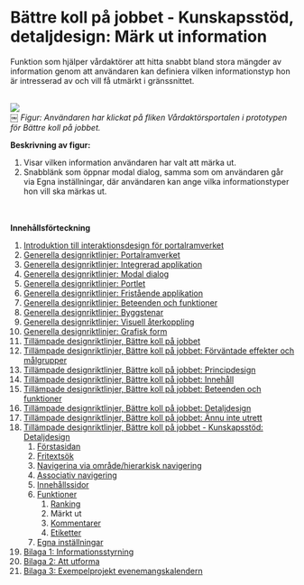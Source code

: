 # Bättre koll på jobbet - Kunskapsstöd, detaljdesign: Märk ut information #

Funktion som hjälper vårdaktörer att hitta snabbt bland stora mängder av information genom att användaren kan definiera vilken informationstyp hon är intresserad av och vill få utmärkt i gränssnittet.

<br><img src='http://lh5.ggpht.com/_mHREyZKezxI/St14kGN_6VI/AAAAAAAAAgk/Y-5tkuuiX5A/s800/MarkUt.jpg' />
<br>￼ <i>Figur: Användaren har klickat på fliken Vårdaktörsportalen i prototypen för Bättre koll på jobbet.</i>

<b>Beskrivning av figur:</b>
<ol><li>Visar vilken information användaren har valt att märka ut.<br>
</li><li>Snabblänk som öppnar modal dialog, samma som om användaren går via Egna inställningar, där användaren kan ange vilka informationstyper hon vill ska märkas ut.</li></ol>

<br><br>
<b>Innehållsförteckning</b>
<ol><li><a href='http://code.google.com/p/oppna-program-portalramverk/wiki/DesignriktlinjerAnvandargranssnitt'>Introduktion till interaktionsdesign för portalramverket</a>
</li><li><a href='http://code.google.com/p/oppna-program-portalramverk/wiki/GenerellaDesignriktlinjerPortalramverket?ts=1251969346&updated=GenerellaDesignriktlinjerPortalramverket'>Generella designriktlinjer: Portalramverket</a>
</li><li><a href='http://code.google.com/p/oppna-program-portalramverk/wiki/GenerellaDesignriktlinjerIntegreradApplikation?ts=1251969401&updated=GenerellaDesignriktlinjerIntegreradApplikation'>Generella designriktlinjer: Integrerad applikation</a>
</li><li><a href='http://code.google.com/p/oppna-program-portalramverk/wiki/GenerellaDesignriktlinjerModalDialog?ts=1251969439&updated=GenerellaDesignriktlinjerModalDialog'>Generella designriktlinjer: Modal dialog</a>
</li><li><a href='http://code.google.com/p/oppna-program-portalramverk/wiki/GenerellaDesignriktlinjerPortlet?ts=1251969476&updated=GenerellaDesignriktlinjerPortlet'>Generella designriktlinjer: Portlet</a>
</li><li><a href='http://code.google.com/p/oppna-program-portalramverk/wiki/GenerellaDesignriktlinjerFristandeApplikation?ts=1251969550&updated=GenerellaDesignriktlinjerFristandeApplikation'>Generella designriktlinjer: Fristående applikation</a>
</li><li><a href='http://code.google.com/p/oppna-program-portalramverk/wiki/GenerellaDesignriktlinjerBeteendeoFunktioner?ts=1251969604&updated=GenerellaDesignriktlinjerBeteendeoFunktioner'>Generella designriktlinjer: Beteenden och funktioner</a>
</li><li><a href='http://code.google.com/p/oppna-program-portalramverk/wiki/GenerellaDesignriktlinjerByggstenar?ts=1251969727&updated=GenerellaDesignriktlinjerByggstenar'>Generella designriktlinjer: Byggstenar</a>
</li><li><a href='http://code.google.com/p/oppna-program-portalramverk/wiki/GenerellaDesignriktlinjerVisuellAterkoppling?ts=1251969771&updated=GenerellaDesignriktlinjerVisuellAterkoppling'>Generella designriktlinjer: Visuell återkoppling</a>
</li><li><a href='http://code.google.com/p/oppna-program-portalramverk/wiki/GenerellaDesignriktlinjerGrafiskForm?ts=1251969808&updated=GenerellaDesignriktlinjerGrafiskForm'>Generella designriktlinjer: Grafisk form</a>
</li><li><a href='http://code.google.com/p/oppna-program-portalramverk/wiki/TillampadeDesignriktlinjerBattreKollPaJobbet?ts=1251969900&updated=TillampadeDesignriktlinjerBattreKollPaJobbet'>Tillämpade designriktlinjer, Bättre koll på jobbet</a>
</li><li><a href='http://code.google.com/p/oppna-program-portalramverk/wiki/InteraktionsdesignForvantadeEffekter'>Tillämpade designriktlinjer, Bättre koll på jobbet: Förväntade effekter och målgrupper</a>
</li><li><a href='http://code.google.com/p/oppna-program-portalramverk/wiki/InteraktionsdesignPrincipdesign'>Tillämpade designriktlinjer, Bättre koll på jobbet: Principdesign</a>
</li><li><a href='http://code.google.com/p/oppna-program-portalramverk/wiki/InteraktionsdesignInnehall'>Tillämpade designriktlinjer, Bättre koll på jobbet: Innehåll</a>
</li><li><a href='http://code.google.com/p/oppna-program-portalramverk/wiki/InteraktionsdesignBeteendeFunktioner'>Tillämpade designriktlinjer, Bättre koll på jobbet: Beteenden och funktioner</a>
</li><li><a href='http://code.google.com/p/oppna-program-portalramverk/wiki/InteraktionsdesignDetaljdesign'>Tillämpade designriktlinjer, Bättre koll på jobbet: Detaljdesign</a>
</li><li><a href='http://code.google.com/p/oppna-program-portalramverk/wiki/AnnuInteUtrett?ts=1251892328&updated=AnnuInteUtrett'>Tillämpade designriktlinjer, Bättre koll på jobbet: Ännu inte utrett</a>
</li><li><a href='http://code.google.com/p/oppna-program-portalramverk/wiki/Kunskapsstod'>Tillämpade designriktlinjer, Bättre koll på jobbet - Kunskapsstöd: Detaljdesign</a>
<ol><li><a href='http://code.google.com/p/oppna-program-portalramverk/wiki/KunskapsstodForstasidan'>Förstasidan</a>
</li><li><a href='http://code.google.com/p/oppna-program-portalramverk/wiki/KunskapsstodFritextsok'>Fritextsök</a>
</li><li><a href='http://code.google.com/p/oppna-program-portalramverk/wiki/KunskapsstodNavigeraOmrade'>Navigerina via område/hierarkisk navigering</a>
</li><li><a href='http://code.google.com/p/oppna-program-portalramverk/wiki/KunskapsstodAssociativ'>Associativ navigering</a>
</li><li><a href='http://code.google.com/p/oppna-program-portalramverk/wiki/KunskapsstodInnehallssidor'>Innehållssidor</a>
</li><li><a href='http://code.google.com/p/oppna-program-portalramverk/wiki/KunskapsstodFunktioner'>Funktioner</a>
<ol><li><a href='http://code.google.com/p/oppna-program-portalramverk/wiki/KunskapsstodRanking'>Ranking</a>
</li><li>Märkt ut<br>
</li><li><a href='http://code.google.com/p/oppna-program-portalramverk/wiki/KunskapsstodKommentarer'>Kommentarer</a>
</li><li><a href='http://code.google.com/p/oppna-program-portalramverk/wiki/KunskapsstodTaggar'>Etiketter</a>
</li></ol></li><li><a href='http://code.google.com/p/oppna-program-portalramverk/wiki/KunskapsstodEgnaInstallningar'>Egna inställningar</a>
</li></ol></li><li><a href='http://code.google.com/p/oppna-program-portalramverk/wiki/GenerellaDesignriktlinjerBilaga1Informationsstyrning'>Bilaga 1: Informationsstyrning</a>
</li><li><a href='http://code.google.com/p/oppna-program-portalramverk/wiki/GenerellaDesignriktlinjerBilaga2AttUtforma'>Bilaga 2: Att utforma</a>
</li><li><a href='http://code.google.com/p/oppna-program-portalramverk/wiki/GenerellaDesignriktlinjerBilaga3ExempelProjektEvenemangskalendern'>Bilaga 3: Exempelprojekt evenemangskalendern</a>